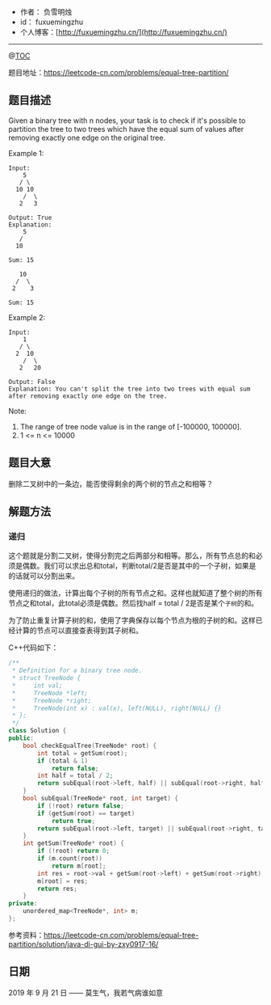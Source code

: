 - 作者：    负雪明烛
- id：      fuxuemingzhu
- 个人博客：[http://fuxuemingzhu.cn/](http://fuxuemingzhu.cn/)

---
@[TOC](目录)


题目地址：https://leetcode-cn.com/problems/equal-tree-partition/

## 题目描述

Given a binary tree with n nodes, your task is to check if it's possible to partition the tree to two trees which have the equal sum of values after removing exactly one edge on the original tree.

Example 1:

    Input:     
        5
       / \
      10 10
        /  \
       2   3
    
    Output: True
    Explanation: 
        5
       / 
      10
          
    Sum: 15
    
       10
      /  \
     2    3
    
    Sum: 15

Example 2:

    Input:     
        1
       / \
      2  10
        /  \
       2   20
    
    Output: False
    Explanation: You can't split the tree into two trees with equal sum after removing exactly one edge on the tree.

Note:

1. The range of tree node value is in the range of [-100000, 100000].
2. 1 <= n <= 10000


## 题目大意

删除二叉树中的一条边，能否使得剩余的两个树的节点之和相等？

## 解题方法

### 递归

这个题就是分割二叉树，使得分割完之后两部分和相等。那么，所有节点总的和必须是偶数。我们可以求出总和total，判断total/2是否是其中的一个子树，如果是的话就可以分割出来。

使用递归的做法，计算出每个子树的所有节点之和。这样也就知道了整个树的所有节点之和total，此total必须是偶数。然后找half = total / 2是否是某个`子树`的和。

为了防止重复计算子树的和，使用了字典保存以每个节点为根的子树的和。这样已经计算的节点可以直接查表得到其子树和。

C++代码如下：

```cpp
/**
 * Definition for a binary tree node.
 * struct TreeNode {
 *     int val;
 *     TreeNode *left;
 *     TreeNode *right;
 *     TreeNode(int x) : val(x), left(NULL), right(NULL) {}
 * };
 */
class Solution {
public:
    bool checkEqualTree(TreeNode* root) {
        int total = getSum(root);
        if (total & 1)
            return false;
        int half = total / 2;
        return subEqual(root->left, half) || subEqual(root->right, half);
    }
    bool subEqual(TreeNode* root, int target) {
        if (!root) return false;
        if (getSum(root) == target)
            return true;
        return subEqual(root->left, target) || subEqual(root->right, target);
    }
    int getSum(TreeNode* root) {
        if (!root) return 0;
        if (m.count(root))
            return m[root];
        int res = root->val + getSum(root->left) + getSum(root->right);
        m[root] = res;
        return res;
    }
private:
    unordered_map<TreeNode*, int> m;
};
```


参考资料：https://leetcode-cn.com/problems/equal-tree-partition/solution/java-di-gui-by-zxy0917-16/

## 日期

2019 年 9 月 21 日 —— 莫生气，我若气病谁如意


  [1]: https://assets.leetcode.com/uploads/2018/10/12/bstdlloriginalbst.png
  [2]: https://assets.leetcode.com/uploads/2018/10/12/bstdllreturndll.png
  [3]: https://assets.leetcode.com/uploads/2018/10/12/bstdllreturnbst.png
  [4]: https://blog.csdn.net/fuxuemingzhu/article/details/79294461
